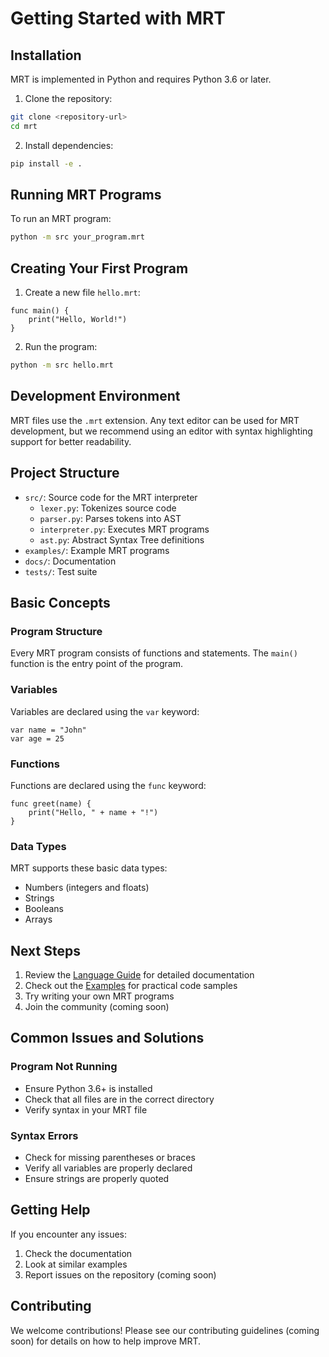 # Getting Started with MRT

## Installation

MRT is implemented in Python and requires Python 3.6 or later.

1. Clone the repository:
```bash
git clone <repository-url>
cd mrt
```

2. Install dependencies:
```bash
pip install -e .
```

## Running MRT Programs

To run an MRT program:

```bash
python -m src your_program.mrt
```

## Creating Your First Program

1. Create a new file `hello.mrt`:
```mrt
func main() {
    print("Hello, World!")
}
```

2. Run the program:
```bash
python -m src hello.mrt
```

## Development Environment

MRT files use the `.mrt` extension. Any text editor can be used for MRT development, but we recommend using an editor with syntax highlighting support for better readability.

## Project Structure

- `src/`: Source code for the MRT interpreter
  - `lexer.py`: Tokenizes source code
  - `parser.py`: Parses tokens into AST
  - `interpreter.py`: Executes MRT programs
  - `ast.py`: Abstract Syntax Tree definitions
- `examples/`: Example MRT programs
- `docs/`: Documentation
- `tests/`: Test suite

## Basic Concepts

### Program Structure
Every MRT program consists of functions and statements. The `main()` function is the entry point of the program.

### Variables
Variables are declared using the `var` keyword:
```mrt
var name = "John"
var age = 25
```

### Functions
Functions are declared using the `func` keyword:
```mrt
func greet(name) {
    print("Hello, " + name + "!")
}
```

### Data Types
MRT supports these basic data types:
- Numbers (integers and floats)
- Strings
- Booleans
- Arrays

## Next Steps

1. Review the [Language Guide](language_guide.md) for detailed documentation
2. Check out the [Examples](examples.md) for practical code samples
3. Try writing your own MRT programs
4. Join the community (coming soon)

## Common Issues and Solutions

### Program Not Running
- Ensure Python 3.6+ is installed
- Check that all files are in the correct directory
- Verify syntax in your MRT file

### Syntax Errors
- Check for missing parentheses or braces
- Verify all variables are properly declared
- Ensure strings are properly quoted

## Getting Help

If you encounter any issues:
1. Check the documentation
2. Look at similar examples
3. Report issues on the repository (coming soon)

## Contributing

We welcome contributions! Please see our contributing guidelines (coming soon) for details on how to help improve MRT.
